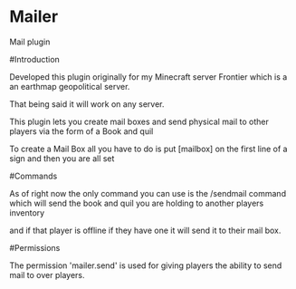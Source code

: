 # Mailer
Mail plugin


#Introduction

Developed this plugin originally for my Minecraft server Frontier which is a an earthmap geopolitical server.

That being said it will work on any server.

This plugin lets you create mail boxes and send physical mail to other players via the form of a Book and quil

To create a Mail Box all you have to do is put [mailbox] on the first line of a sign and then you are all set



#Commands

As of right now the only command you can use is the /sendmail command which will send the book and quil you are holding to another players inventory

and if that player is offline if they have one it will send it to their mail box. 

#Permissions

The permission 'mailer.send' is used for giving players the ability to send mail to over players.

